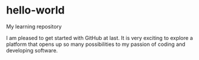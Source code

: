 # hello-world
My learning repository

I am pleased to get started with GitHub at last. It is very exciting to explore a platform that opens up so many possibilities to my passion of coding and developing software.
